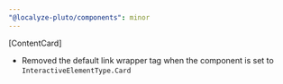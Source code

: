 ```yaml
---
"@localyze-pluto/components": minor
---
```


[ContentCard]

- Removed the default link wrapper tag when the component is set to `InteractiveElementType.Card`
